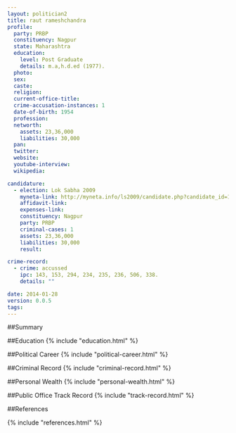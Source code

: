 ```yaml
---
layout: politician2
title: raut rameshchandra
profile: 
  party: PRBP
  constituency: Nagpur
  state: Maharashtra
  education: 
    level: Post Graduate
    details: m.a,h.d.ed (1977).
  photo: 
  sex: 
  caste: 
  religion: 
  current-office-title: 
  crime-accusation-instances: 1
  date-of-birth: 1954
  profession: 
  networth: 
    assets: 23,36,000
    liabilities: 30,000
  pan: 
  twitter: 
  website: 
  youtube-interview: 
  wikipedia: 

candidature: 
  - election: Lok Sabha 2009
    myneta-link: http://myneta.info/ls2009/candidate.php?candidate_id=1430
    affidavit-link: 
    expenses-link: 
    constituency: Nagpur 
    party: PRBP
    criminal-cases: 1
    assets: 23,36,000
    liabilities: 30,000
    result:  

crime-record: 
  - crime: accussed
    ipc: 143, 153, 294, 234, 235, 236, 506, 338.
    details: "" 

date: 2014-01-28
version: 0.0.5
tags: 
---
```

##Summary


##Education
{% include "education.html" %}


##Political Career
{% include "political-career.html" %}


##Criminal Record
{% include "criminal-record.html" %}


##Personal Wealth
{% include "personal-wealth.html" %}


##Public Office Track Record
{% include "track-record.html" %}


##References


{% include "references.html" %}